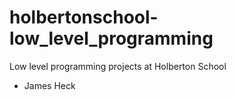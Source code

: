 # holbertonschool-low_level_programming
Low level programming projects at Holberton School 
- James Heck
